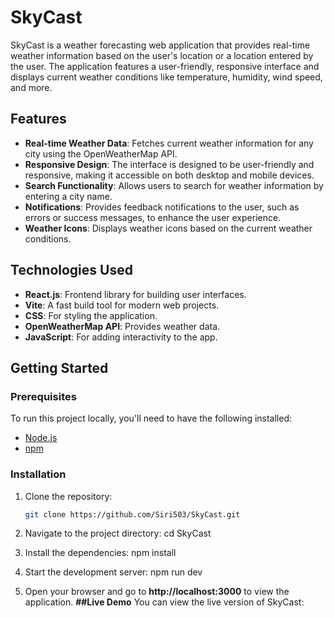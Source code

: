 # SkyCast

SkyCast is a weather forecasting web application that provides real-time weather information based on the user's location or a location entered by the user. The application features a user-friendly, responsive interface and displays current weather conditions like temperature, humidity, wind speed, and more.

## Features

- **Real-time Weather Data**: Fetches current weather information for any city using the OpenWeatherMap API.
- **Responsive Design**: The interface is designed to be user-friendly and responsive, making it accessible on both desktop and mobile devices.
- **Search Functionality**: Allows users to search for weather information by entering a city name.
- **Notifications**: Provides feedback notifications to the user, such as errors or success messages, to enhance the user experience.
- **Weather Icons**: Displays weather icons based on the current weather conditions.

## Technologies Used

- **React.js**: Frontend library for building user interfaces.
- **Vite**: A fast build tool for modern web projects.
- **CSS**: For styling the application.
- **OpenWeatherMap API**: Provides weather data.
- **JavaScript**: For adding interactivity to the app.

## Getting Started

### Prerequisites

To run this project locally, you'll need to have the following installed:

- [Node.js](https://nodejs.org/)
- [npm](https://www.npmjs.com/)

### Installation

1. Clone the repository:

   ```bash
   git clone https://github.com/Siri503/SkyCast.git
2. Navigate to the project directory:
   cd SkyCast
3. Install the dependencies:
   npm install
4. Start the development server:
   npm run dev
5. Open your browser and go to **http://localhost:3000** to view the application.
**##Live Demo**
You can view the live version of SkyCast:[ ](https://skycast-6afv.onrender.com/)

